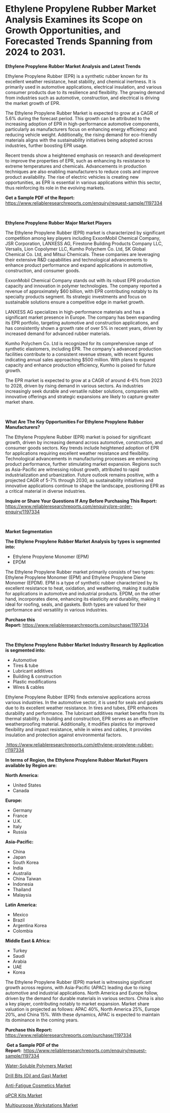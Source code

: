 <p><h1>Ethylene Propylene Rubber Market Analysis Examines its Scope on Growth Opportunities, and Forecasted Trends Spanning from 2024 to 2031.</h1></p><p><strong>Ethylene Propylene Rubber Market Analysis and Latest Trends</strong></p>
<p><p>Ethylene Propylene Rubber (EPR) is a synthetic rubber known for its excellent weather resistance, heat stability, and chemical inertness. It is primarily used in automotive applications, electrical insulation, and various consumer products due to its resilience and flexibility. The growing demand from industries such as automotive, construction, and electrical is driving the market growth of EPR.</p><p>The Ethylene Propylene Rubber Market is expected to grow at a CAGR of 5.6% during the forecast period. This growth can be attributed to the increasing adoption of EPR in high-performance automotive components, particularly as manufacturers focus on enhancing energy efficiency and reducing vehicle weight. Additionally, the rising demand for eco-friendly materials aligns with the sustainability initiatives being adopted across industries, further boosting EPR usage.</p><p>Recent trends show a heightened emphasis on research and development to improve the properties of EPR, such as enhancing its resistance to extreme temperatures and chemicals. Advancements in production techniques are also enabling manufacturers to reduce costs and improve product availability. The rise of electric vehicles is creating new opportunities, as EPR is essential in various applications within this sector, thus reinforcing its role in the evolving markets.</p></p>
<p><strong>Get a Sample PDF of the Report:&nbsp;</strong> <a href="https://www.reliableresearchreports.com/enquiry/request-sample/1197334?utm_campaign=37&utm_medium=2&utm_source=Github&utm_content=ia&utm_term=10112024&utm_id=ethylene-propylene-rubber">https://www.reliableresearchreports.com/enquiry/request-sample/1197334</a></p>
<p>&nbsp;</p>
<p><strong>Ethylene Propylene Rubber Major Market Players</strong></p>
<p><p>The Ethylene Propylene Rubber (EPR) market is characterized by significant competition among key players including ExxonMobil Chemical Company, JSR Corporation, LANXESS AG, Firestone Building Products Company LLC, Versalis, Lion Copolymer LLC, Kumho Polychem Co. Ltd, SK Global Chemical Co. Ltd, and Mitsui Chemicals. These companies are leveraging their extensive R&D capabilities and technological advancements to enhance product performance and expand applications in automotive, construction, and consumer goods.</p><p>ExxonMobil Chemical Company stands out with its robust EPR production capacity and innovation in polymer technologies. The company reported a revenue of approximately $60 billion, with EPR contributing notably to its specialty products segment. Its strategic investments and focus on sustainable solutions ensure a competitive edge in market growth.</p><p>LANXESS AG specializes in high-performance materials and has a significant market presence in Europe. The company has been expanding its EPR portfolio, targeting automotive and construction applications, and has consistently shown a growth rate of over 5% in recent years, driven by increased demand for advanced rubber materials.</p><p>Kumho Polychem Co. Ltd is recognized for its comprehensive range of synthetic elastomers, including EPR. The company's advanced production facilities contribute to a consistent revenue stream, with recent figures indicating annual sales approaching $500 million. With plans to expand capacity and enhance production efficiency, Kumho is poised for future growth.</p><p>The EPR market is expected to grow at a CAGR of around 4-6% from 2023 to 2028, driven by rising demand in various sectors. As industries increasingly seek durable and versatile rubber solutions, companies with innovative offerings and strategic expansions are likely to capture greater market share.</p></p>
<p>&nbsp;</p>
<p><strong>What Are The Key Opportunities For Ethylene Propylene Rubber Manufacturers?</strong></p>
<p><p>The Ethylene Propylene Rubber (EPR) market is poised for significant growth, driven by increasing demand across automotive, construction, and consumer goods sectors. Key trends include heightened adoption of EPR for applications requiring excellent weather resistance and flexibility. Technological advancements in manufacturing processes are enhancing product performance, further stimulating market expansion. Regions such as Asia-Pacific are witnessing robust growth, attributed to rapid industrialization and urbanization. Future outlook remains positive, with a projected CAGR of 5-7% through 2030, as sustainability initiatives and innovative applications continue to shape the landscape, positioning EPR as a critical material in diverse industries.</p></p>
<p><strong>Inquire or Share Your Questions If Any Before Purchasing This Report:</strong> <a href="https://www.reliableresearchreports.com/enquiry/pre-order-enquiry/1197334?utm_campaign=37&utm_medium=2&utm_source=Github&utm_content=ia&utm_term=10112024&utm_id=ethylene-propylene-rubber">https://www.reliableresearchreports.com/enquiry/pre-order-enquiry/1197334</a></p>
<p>&nbsp;</p>
<p><strong>Market Segmentation</strong></p>
<p><strong>The Ethylene Propylene Rubber Market Analysis by types is segmented into:</strong></p>
<p><ul><li>Ethylene Propylene Monomer (EPM)</li><li>EPDM</li></ul></p>
<p><p>The Ethylene Propylene Rubber market primarily consists of two types: Ethylene Propylene Monomer (EPM) and Ethylene Propylene Diene Monomer (EPDM). EPM is a type of synthetic rubber characterized by its excellent resistance to heat, oxidation, and weathering, making it suitable for applications in automotive and industrial products. EPDM, on the other hand, incorporates diene, enhancing its elasticity and durability, making it ideal for roofing, seals, and gaskets. Both types are valued for their performance and versatility in various industries.</p></p>
<p><strong>Purchase this Report:&nbsp;</strong><a href="https://www.reliableresearchreports.com/purchase/1197334?utm_campaign=37&utm_medium=2&utm_source=Github&utm_content=ia&utm_term=10112024&utm_id=ethylene-propylene-rubber">https://www.reliableresearchreports.com/purchase/1197334</a></p>
<p>&nbsp;</p>
<p><strong>The Ethylene Propylene Rubber Market Industry Research by Application is segmented into:</strong></p>
<p><ul><li>Automotive</li><li>Tires & tube</li><li>Lubricant additives</li><li>Building & construction</li><li>Plastic modifications</li><li>Wires & cables</li></ul></p>
<p><p>Ethylene Propylene Rubber (EPR) finds extensive applications across various industries. In the automotive sector, it is used for seals and gaskets due to its excellent weather resistance. In tires and tubes, EPR enhances durability and performance. The lubricant additives market benefits from its thermal stability. In building and construction, EPR serves as an effective weatherproofing material. Additionally, it modifies plastics for improved flexibility and impact resistance, while in wires and cables, it provides insulation and protection against environmental factors.</p></p>
<p><a href="https://www.reliableresearchreports.com/ethylene-propylene-rubber-r1197334?utm_campaign=37&utm_medium=2&utm_source=Github&utm_content=ia&utm_term=10112024&utm_id=ethylene-propylene-rubber">&nbsp;https://www.reliableresearchreports.com/ethylene-propylene-rubber-r1197334</a></p>
<p><strong>In terms of Region, the Ethylene Propylene Rubber Market Players available by Region are:</strong></p>
<p>
    <p> <strong> North America: </strong>
        <ul>
            <li>United States</li>
            <li>Canada</li>
        </ul>
        </p> 
    <p> <strong> Europe: </strong>
        <ul>
            <li>Germany</li>
            <li>France</li>
            <li>U.K.</li>
            <li>Italy</li>
            <li>Russia</li>
        </ul>
        </p> 
    <p> <strong> Asia-Pacific: </strong>
        <ul>
            <li>China</li>
            <li>Japan</li>
            <li>South Korea</li>
            <li>India</li>
            <li>Australia</li>
            <li>China Taiwan</li>
            <li>Indonesia</li>
            <li>Thailand</li>
            <li>Malaysia</li>
        </ul>
        </p> 
    <p> <strong> Latin America: </strong>
        <ul>
            <li>Mexico</li>
            <li>Brazil</li>
            <li>Argentina Korea</li>
            <li>Colombia</li>
        </ul>
        </p> 
    <p> <strong> Middle East & Africa: </strong>
        <ul>
            <li>Turkey</li>
            <li>Saudi</li>
            <li>Arabia</li>
            <li>UAE</li>
            <li>Korea</li>
        </ul>
    </p>
    </p>
<p><p>The Ethylene Propylene Rubber (EPR) market is witnessing significant growth across regions, with Asia-Pacific (APAC) leading due to rising automotive and industrial applications. North America and Europe follow, driven by the demand for durable materials in various sectors. China is also a key player, contributing notably to market expansion. Market share valuation is projected as follows: APAC 40%, North America 25%, Europe 20%, and China 15%. With these dynamics, APAC is expected to maintain its dominance in the coming years.</p></p>
<p><strong>Purchase this Report: </strong><a href="https://www.reliableresearchreports.com/purchase/1197334?utm_campaign=37&utm_medium=2&utm_source=Github&utm_content=ia&utm_term=10112024&utm_id=ethylene-propylene-rubber">https://www.reliableresearchreports.com/purchase/1197334</a></p>
<p>&nbsp;<strong>Get a Sample PDF of the Report:&nbsp;&nbsp;</strong><a href="https://www.reliableresearchreports.com/enquiry/request-sample/1197334?utm_campaign=37&utm_medium=2&utm_source=Github&utm_content=ia&utm_term=10112024&utm_id=ethylene-propylene-rubber">https://www.reliableresearchreports.com/enquiry/request-sample/1197334</a></p>
<p><strong></strong></p>
<p><p><a href="https://github.com/ChristianClark406/Market-Research-Report-List-1/blob/main/water-soluble-polymers-market.md?utm_campaign=37&utm_medium=2&utm_source=Github&utm_content=ia&utm_term=10112024&utm_id=ethylene-propylene-rubber">Water-Soluble Polymers Market</a></p><p><a href="https://www.linkedin.com/pulse/drill-bits-oil-gas-market-matrix-applications-types-cagr-growth-rubsf?utm_campaign=37&utm_medium=2&utm_source=Github&utm_content=ia&utm_term=10112024&utm_id=ethylene-propylene-rubber">Drill Bits (Oil and Gas) Market</a></p><p><a href="https://www.linkedin.com/pulse/key-drivers-anti-fatigue-cosmetics-market-trends-future-outlook-0i8pf?utm_campaign=37&utm_medium=2&utm_source=Github&utm_content=ia&utm_term=10112024&utm_id=ethylene-propylene-rubber">Anti-Fatigue Cosmetics Market</a></p><p><a href="https://issuu.com/reportprime-2/docs/qpcr-kits-market-size-2030.pptx_d69109d9dfb0e1?utm_campaign=37&utm_medium=2&utm_source=Github&utm_content=ia&utm_term=10112024&utm_id=ethylene-propylene-rubber">qPCR Kits Market</a></p><p><a href="https://issuu.com/reportprime-2/docs/multipurpose-workstations-market-si_124a24cf1811ca?utm_campaign=37&utm_medium=2&utm_source=Github&utm_content=ia&utm_term=10112024&utm_id=ethylene-propylene-rubber">Multipurpose Workstations Market</a></p></p>